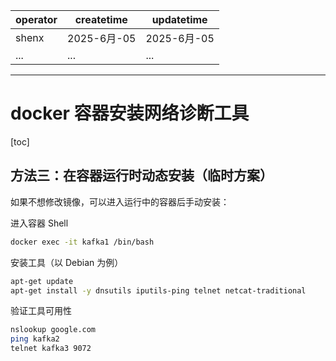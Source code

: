 | operator | createtime | updatetime |
| ---- | ---- | ---- |
| shenx | 2025-6月-05 | 2025-6月-05  |
| ... | ... | ... |
---
# docker 容器安装网络诊断工具

[toc]

## 方法三：在容器运行时动态安装（临时方案）

如果不想修改镜像，可以进入运行中的容器后手动安装：

进入容器 Shell
```bash
docker exec -it kafka1 /bin/bash
```

安装工具（以 Debian 为例）
```bash
apt-get update
apt-get install -y dnsutils iputils-ping telnet netcat-traditional
```

验证工具可用性
```bash
nslookup google.com
ping kafka2
telnet kafka3 9072
```